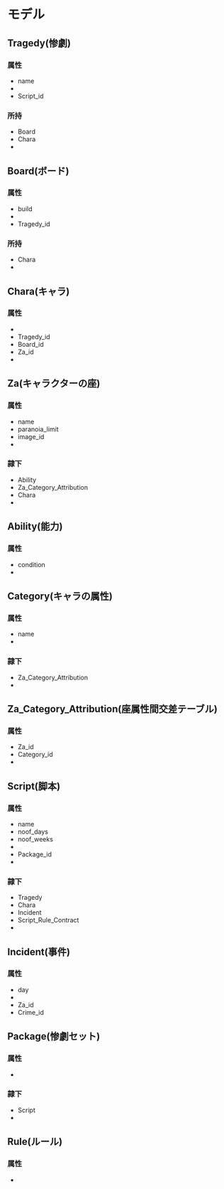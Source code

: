 # モデル
## Tragedy(惨劇)
### 属性
* name
*
* Script_id
### 所持
* Board
* Chara
*

## Board(ボード)
### 属性
* build
*
* Tragedy_id
### 所持
* Chara
*

## Chara(キャラ)
### 属性
*
* Tragedy_id
* Board_id
* Za_id
*

## Za(キャラクターの座)
### 属性
* name
* paranoia_limit
* image_id
*
### 隷下
* Ability
* Za_Category_Attribution
* Chara
*

## Ability(能力)
### 属性
* condition
*

## Category(キャラの属性)
### 属性
* name
*
### 隷下
* Za_Category_Attribution
*

## Za_Category_Attribution(座属性間交差テーブル)
### 属性
* Za_id
* Category_id
*




## Script(脚本)
### 属性
* name
* noof_days
* noof_weeks
*
* Package_id
*
### 隷下
* Tragedy
* Chara
* Incident
* Script_Rule_Contract
*

## Incident(事件)
### 属性
* day
*
* Za_id
* Crime_id

## Package(惨劇セット)
### 属性
*
### 隷下
* Script
*

## Rule(ルール)
### 属性
*